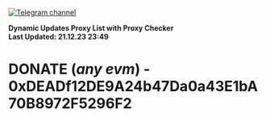 [![Telegram channel](https://img.shields.io/endpoint?url=https://runkit.io/damiankrawczyk/telegram-badge/branches/master?url=https://t.me/n4z4v0d)](https://t.me/n4z4v0d) 

**Dynamic Updates Proxy List with Proxy Checker**  
**Last Updated: 21.12.23 23:49**

# DONATE (_any evm_) - 0xDEADf12DE9A24b47Da0a43E1bA70B8972F5296F2
